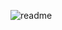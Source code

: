 ![readme](https://user-images.githubusercontent.com/83701344/218982242-b698d24d-84d9-4284-8280-8813097d3fe0.svg)
